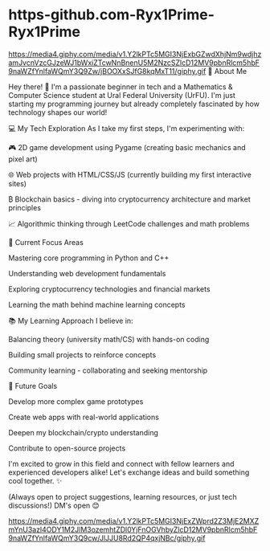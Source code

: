 # https-github.com-Ryx1Prime-Ryx1Prime
https://media4.giphy.com/media/v1.Y2lkPTc5MGI3NjExbGZwdXhjNm9wdjhzamJvcnVzcGJzeWJ1bWxiZTcwNnBnenU5M2NzcSZlcD12MV9pbnRlcm5hbF9naWZfYnlfaWQmY3Q9Zw/jBOOXxSJfG8kqMxT11/giphy.gif
🌟 About Me

Hey there! 👋 I'm a passionate beginner in tech and a Mathematics & Computer Science student at Ural Federal University (UrFU). I'm just starting my programming journey but already completely fascinated by how technology shapes our world!

💻 My Tech Exploration
As I take my first steps, I'm experimenting with:

🎮 2D game development using Pygame (creating basic mechanics and pixel art)

🌐 Web projects with HTML/CSS/JS (currently building my first interactive sites)

₿ Blockchain basics - diving into cryptocurrency architecture and market principles

📈 Algorithmic thinking through LeetCode challenges and math problems

🚀 Current Focus Areas

Mastering core programming in Python and C++

Understanding web development fundamentals

Exploring cryptocurrency technologies and financial markets

Learning the math behind machine learning concepts

📚 My Learning Approach
I believe in:

Balancing theory (university math/CS) with hands-on coding

Building small projects to reinforce concepts

Community learning - collaborating and seeking mentorship

🔮 Future Goals

Develop more complex game prototypes

Create web apps with real-world applications

Deepen my blockchain/crypto understanding

Contribute to open-source projects

I'm excited to grow in this field and connect with fellow learners and experienced developers alike! Let's exchange ideas and build something cool together. ✨

(Always open to project suggestions, learning resources, or just tech discussions!) DM's open 😊

https://media4.giphy.com/media/v1.Y2lkPTc5MGI3NjExZWprd2Z3MjE2MXZmYnU3azl4ODY1M2JlM3ozemhtZDl0YjFnOGVhbyZlcD12MV9pbnRlcm5hbF9naWZfYnlfaWQmY3Q9cw/JlJJU8Rd2QP4qxjNBc/giphy.gif
